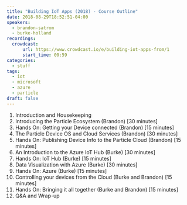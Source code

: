 ```yaml
---
title: "Building IoT Apps (2018) - Course Outline"
date: 2018-08-29T18:52:51-04:00
speakers:
  - brandon-satrom
  - burke-holland
recordings:
  crowdcast:
      url: https://www.crowdcast.io/e/building-iot-apps-from/1
      start_time: 00:59
categories:
  - stuff
tags:
  - iot
  - microsoft
  - azure
  - particle
draft: false
---
```


1. Introduction and Housekeeping
2. Introducing the Particle Ecosystem (Brandon) [30 minutes]
3. Hands On: Getting your Device connected (Brandon) [15 minutes]
4. The Particle Device OS and Cloud Services (Brandon) [30 minutes]
5. Hands On: Publishing Device Info to the Particle Cloud (Brandon) [15 minutes]
6. An Introduction to the Azure IoT Hub (Burke) [30 minutes]
7. Hands On: IoT Hub (Burke) [15 minutes]
8. Data Visualization with Azure (Burke) [30 minutes]
9. Hands On: Azure (Burke) [15 minutes]
10. Controlling your devices from the Cloud (Burke and Brandon) [15 minutes]
11. Hands On: Bringing it all together (Burke and Brandon) [15 minutes]
12. Q&A and Wrap-up
